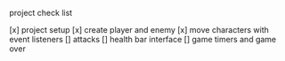 project check list

[x] project setup
[x] create player and enemy
[x] move characters with event listeners
[] attacks
[] health bar interface
[] game timers and game over
